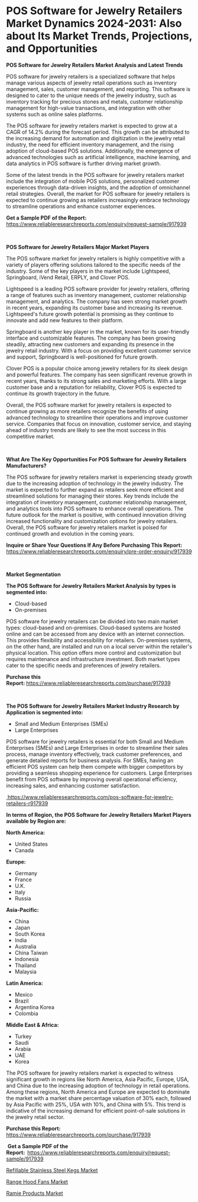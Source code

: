 <p><h1>POS Software for Jewelry Retailers Market Dynamics 2024-2031: Also about Its Market Trends, Projections, and Opportunities</h1></p><p><strong>POS Software for Jewelry Retailers Market Analysis and Latest Trends</strong></p>
<p><p>POS software for jewelry retailers is a specialized software that helps manage various aspects of jewelry retail operations such as inventory management, sales, customer management, and reporting. This software is designed to cater to the unique needs of the jewelry industry, such as inventory tracking for precious stones and metals, customer relationship management for high-value transactions, and integration with other systems such as online sales platforms.</p><p>The POS software for jewelry retailers market is expected to grow at a CAGR of 14.2% during the forecast period. This growth can be attributed to the increasing demand for automation and digitization in the jewelry retail industry, the need for efficient inventory management, and the rising adoption of cloud-based POS solutions. Additionally, the emergence of advanced technologies such as artificial intelligence, machine learning, and data analytics in POS software is further driving market growth.</p><p>Some of the latest trends in the POS software for jewelry retailers market include the integration of mobile POS solutions, personalized customer experiences through data-driven insights, and the adoption of omnichannel retail strategies. Overall, the market for POS software for jewelry retailers is expected to continue growing as retailers increasingly embrace technology to streamline operations and enhance customer experiences.</p></p>
<p><strong>Get a Sample PDF of the Report:&nbsp;</strong> <a href="https://www.reliableresearchreports.com/enquiry/request-sample/917939">https://www.reliableresearchreports.com/enquiry/request-sample/917939</a></p>
<p>&nbsp;</p>
<p><strong>POS Software for Jewelry Retailers Major Market Players</strong></p>
<p><p>The POS software market for jewelry retailers is highly competitive with a variety of players offering solutions tailored to the specific needs of the industry. Some of the key players in the market include Lightspeed, Springboard, iVend Retail, ERPLY, and Clover POS.</p><p>Lightspeed is a leading POS software provider for jewelry retailers, offering a range of features such as inventory management, customer relationship management, and analytics. The company has seen strong market growth in recent years, expanding its customer base and increasing its revenue. Lightspeed's future growth potential is promising as they continue to innovate and add new features to their platform.</p><p>Springboard is another key player in the market, known for its user-friendly interface and customizable features. The company has been growing steadily, attracting new customers and expanding its presence in the jewelry retail industry. With a focus on providing excellent customer service and support, Springboard is well-positioned for future growth.</p><p>Clover POS is a popular choice among jewelry retailers for its sleek design and powerful features. The company has seen significant revenue growth in recent years, thanks to its strong sales and marketing efforts. With a large customer base and a reputation for reliability, Clover POS is expected to continue its growth trajectory in the future.</p><p>Overall, the POS software market for jewelry retailers is expected to continue growing as more retailers recognize the benefits of using advanced technology to streamline their operations and improve customer service. Companies that focus on innovation, customer service, and staying ahead of industry trends are likely to see the most success in this competitive market.</p></p>
<p>&nbsp;</p>
<p><strong>What Are The Key Opportunities For POS Software for Jewelry Retailers Manufacturers?</strong></p>
<p><p>The POS software for jewelry retailers market is experiencing steady growth due to the increasing adoption of technology in the jewelry industry. The market is expected to further expand as retailers seek more efficient and streamlined solutions for managing their stores. Key trends include the integration of inventory management, customer relationship management, and analytics tools into POS software to enhance overall operations. The future outlook for the market is positive, with continued innovation driving increased functionality and customization options for jewelry retailers. Overall, the POS software for jewelry retailers market is poised for continued growth and evolution in the coming years.</p></p>
<p><strong>Inquire or Share Your Questions If Any Before Purchasing This Report:</strong> <a href="https://www.reliableresearchreports.com/enquiry/pre-order-enquiry/917939">https://www.reliableresearchreports.com/enquiry/pre-order-enquiry/917939</a></p>
<p>&nbsp;</p>
<p><strong>Market Segmentation</strong></p>
<p><strong>The POS Software for Jewelry Retailers Market Analysis by types is segmented into:</strong></p>
<p><ul><li>Cloud-based</li><li>On-premises</li></ul></p>
<p><p>POS software for jewelry retailers can be divided into two main market types: cloud-based and on-premises. Cloud-based systems are hosted online and can be accessed from any device with an internet connection. This provides flexibility and accessibility for retailers. On-premises systems, on the other hand, are installed and run on a local server within the retailer's physical location. This option offers more control and customization but requires maintenance and infrastructure investment. Both market types cater to the specific needs and preferences of jewelry retailers.</p></p>
<p><strong>Purchase this Report:&nbsp;</strong><a href="https://www.reliableresearchreports.com/purchase/917939">https://www.reliableresearchreports.com/purchase/917939</a></p>
<p>&nbsp;</p>
<p><strong>The POS Software for Jewelry Retailers Market Industry Research by Application is segmented into:</strong></p>
<p><ul><li>Small and Medium Enterprises (SMEs)</li><li>Large Enterprises</li></ul></p>
<p><p>POS software for jewelry retailers is essential for both Small and Medium Enterprises (SMEs) and Large Enterprises in order to streamline their sales process, manage inventory effectively, track customer preferences, and generate detailed reports for business analysis. For SMEs, having an efficient POS system can help them compete with bigger competitors by providing a seamless shopping experience for customers. Large Enterprises benefit from POS software by improving overall operational efficiency, increasing sales, and enhancing customer satisfaction.</p></p>
<p><a href="https://www.reliableresearchreports.com/pos-software-for-jewelry-retailers-r917939">&nbsp;https://www.reliableresearchreports.com/pos-software-for-jewelry-retailers-r917939</a></p>
<p><strong>In terms of Region, the POS Software for Jewelry Retailers Market Players available by Region are:</strong></p>
<p>
    <p> <strong> North America: </strong>
        <ul>
            <li>United States</li>
            <li>Canada</li>
        </ul>
        </p> 
    <p> <strong> Europe: </strong>
        <ul>
            <li>Germany</li>
            <li>France</li>
            <li>U.K.</li>
            <li>Italy</li>
            <li>Russia</li>
        </ul>
        </p> 
    <p> <strong> Asia-Pacific: </strong>
        <ul>
            <li>China</li>
            <li>Japan</li>
            <li>South Korea</li>
            <li>India</li>
            <li>Australia</li>
            <li>China Taiwan</li>
            <li>Indonesia</li>
            <li>Thailand</li>
            <li>Malaysia</li>
        </ul>
        </p> 
    <p> <strong> Latin America: </strong>
        <ul>
            <li>Mexico</li>
            <li>Brazil</li>
            <li>Argentina Korea</li>
            <li>Colombia</li>
        </ul>
        </p> 
    <p> <strong> Middle East & Africa: </strong>
        <ul>
            <li>Turkey</li>
            <li>Saudi</li>
            <li>Arabia</li>
            <li>UAE</li>
            <li>Korea</li>
        </ul>
    </p>
    </p>
<p><p>The POS software for jewelry retailers market is expected to witness significant growth in regions like North America, Asia Pacific, Europe, USA, and China due to the increasing adoption of technology in retail operations. Among these regions, North America and Europe are expected to dominate the market with a market share percentage valuation of 30% each, followed by Asia Pacific with 25%, USA with 10%, and China with 5%. This trend is indicative of the increasing demand for efficient point-of-sale solutions in the jewelry retail sector.</p></p>
<p><strong>Purchase this Report: </strong><a href="https://www.reliableresearchreports.com/purchase/917939">https://www.reliableresearchreports.com/purchase/917939</a></p>
<p>&nbsp;<strong>Get a Sample PDF of the Report:&nbsp;&nbsp;</strong><a href="https://www.reliableresearchreports.com/enquiry/request-sample/917939">https://www.reliableresearchreports.com/enquiry/request-sample/917939</a></p>
<p><strong></strong></p>
<p><p><a href="https://www.linkedin.com/pulse/refillable-stainless-steel-kegs-market-comprehensive-assessment-yszvf">Refillable Stainless Steel Kegs Market</a></p><p><a href="https://www.linkedin.com/pulse/decoding-range-hood-fans-market-metrics-share-trends-growth-patterns-gy8af">Range Hood Fans Market</a></p><p><a href="https://www.linkedin.com/pulse/ramie-products-market-outlook-industry-overview-forecast-2024-gwfof">Ramie Products Market</a></p></p>